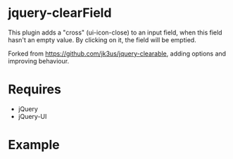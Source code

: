 jquery-clearField
=================

This plugin adds a "cross" (ui-icon-close) to an input field, when this field hasn't an empty value. By clicking on it, the field will be emptied. 

Forked from https://github.com/jk3us/jquery-clearable, adding options and improving behaviour.

Requires
========
* jQuery
* jQuery-UI
 

Example
=======

<script src='http://code.jquery.com/jquery-1.9.1.js'></script>
